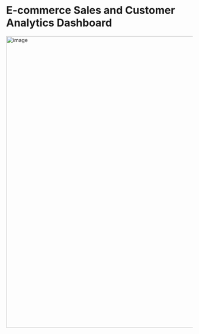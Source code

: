 # E-commerce Sales and Customer Analytics Dashboard

<img width="1350" height="788" alt="image" src="https://github.com/user-attachments/assets/31f601ea-0ae6-43fe-96db-b54f6a30d6fb" />
